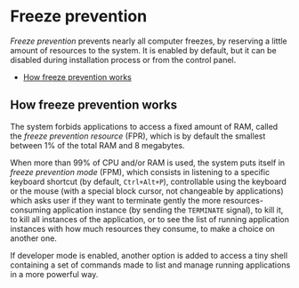 # Freeze prevention

_Freeze prevention_ prevents nearly all computer freezes, by reserving a little amount of resources to the system.
It is enabled by default, but it can be disabled during installation process or from the control panel.

- [How freeze prevention works](#how-freeze-prevention-works)

## How freeze prevention works

The system forbids applications to access a fixed amount of RAM, called the _freeze prevention resource_ (FPR), which is by default the smallest between 1% of the total RAM and 8 megabytes.

When more than 99% of CPU and/or RAM is used, the system puts itself in _freeze prevention mode_ (FPM), which consists in listening to a specific keyboard shortcut (by default, `Ctrl+Alt+P`), controllable using the keyboard or the mouse (with a special block cursor, not changeable by applications) which asks user if they want to terminate gently the more resources-consuming application instance (by sending the `TERMINATE` signal), to kill it, to kill all instances of the application, or to see the list of running application instances with how much resources they consume, to make a choice on another one.

If developer mode is enabled, another option is added to access a tiny shell containing a set of commands made to list and manage running applications in a more powerful way.
